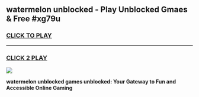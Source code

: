 
## watermelon unblocked - Play Unblocked Gmaes & Free #xg79u
<h3>
<a href="https://news.freeplayer.one?title=watermelon_unblocked&ref=03M">CLICK TO PLAY</a></h3>
<hr>

<h3>
<a href="https://news.freeplayer.one?title=watermelon_unblocked&ref=03M">CLICK 2 PLAY</a>
  
</h3>

<a href="https://news.freeplayer.one?title=watermelon_unblocked&ref=03M"><img src="https://clearcache.store/games.png"></a>


**watermelon unblocked games unblocked: Your Gateway to Fun and Accessible Online Gaming**
